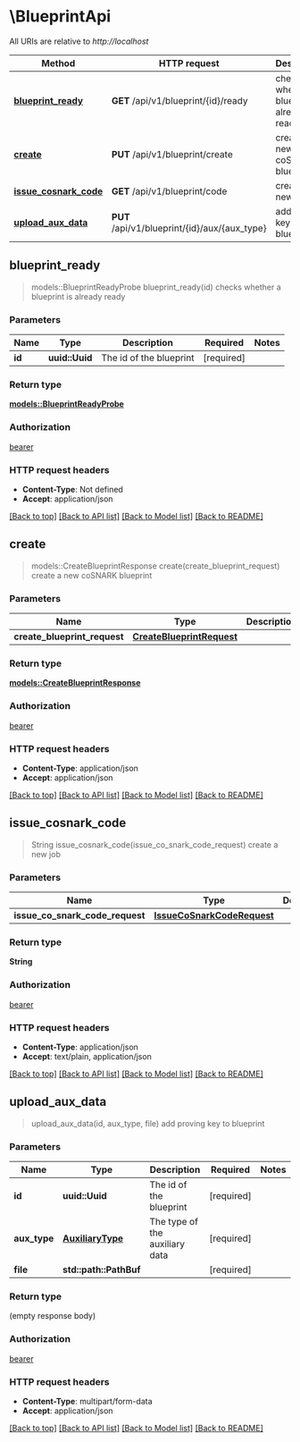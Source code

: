 # \BlueprintApi

All URIs are relative to *http://localhost*

Method | HTTP request | Description
------------- | ------------- | -------------
[**blueprint_ready**](BlueprintApi.md#blueprint_ready) | **GET** /api/v1/blueprint/{id}/ready | checks whether a blueprint is already ready
[**create**](BlueprintApi.md#create) | **PUT** /api/v1/blueprint/create | create a new coSNARK blueprint
[**issue_cosnark_code**](BlueprintApi.md#issue_cosnark_code) | **GET** /api/v1/blueprint/code | create a new job
[**upload_aux_data**](BlueprintApi.md#upload_aux_data) | **PUT** /api/v1/blueprint/{id}/aux/{aux_type} | add proving key to blueprint



## blueprint_ready

> models::BlueprintReadyProbe blueprint_ready(id)
checks whether a blueprint is already ready

### Parameters


Name | Type | Description  | Required | Notes
------------- | ------------- | ------------- | ------------- | -------------
**id** | **uuid::Uuid** | The id of the blueprint | [required] |

### Return type

[**models::BlueprintReadyProbe**](BlueprintReadyProbe.md)

### Authorization

[bearer](../README.md#bearer)

### HTTP request headers

- **Content-Type**: Not defined
- **Accept**: application/json

[[Back to top]](#) [[Back to API list]](../README.md#documentation-for-api-endpoints) [[Back to Model list]](../README.md#documentation-for-models) [[Back to README]](../README.md)


## create

> models::CreateBlueprintResponse create(create_blueprint_request)
create a new coSNARK blueprint

### Parameters


Name | Type | Description  | Required | Notes
------------- | ------------- | ------------- | ------------- | -------------
**create_blueprint_request** | [**CreateBlueprintRequest**](CreateBlueprintRequest.md) |  | [required] |

### Return type

[**models::CreateBlueprintResponse**](CreateBlueprintResponse.md)

### Authorization

[bearer](../README.md#bearer)

### HTTP request headers

- **Content-Type**: application/json
- **Accept**: application/json

[[Back to top]](#) [[Back to API list]](../README.md#documentation-for-api-endpoints) [[Back to Model list]](../README.md#documentation-for-models) [[Back to README]](../README.md)


## issue_cosnark_code

> String issue_cosnark_code(issue_co_snark_code_request)
create a new job

### Parameters


Name | Type | Description  | Required | Notes
------------- | ------------- | ------------- | ------------- | -------------
**issue_co_snark_code_request** | [**IssueCoSnarkCodeRequest**](IssueCoSnarkCodeRequest.md) |  | [required] |

### Return type

**String**

### Authorization

[bearer](../README.md#bearer)

### HTTP request headers

- **Content-Type**: application/json
- **Accept**: text/plain, application/json

[[Back to top]](#) [[Back to API list]](../README.md#documentation-for-api-endpoints) [[Back to Model list]](../README.md#documentation-for-models) [[Back to README]](../README.md)


## upload_aux_data

> upload_aux_data(id, aux_type, file)
add proving key to blueprint

### Parameters


Name | Type | Description  | Required | Notes
------------- | ------------- | ------------- | ------------- | -------------
**id** | **uuid::Uuid** | The id of the blueprint | [required] |
**aux_type** | [**AuxiliaryType**](.md) | The type of the auxiliary data | [required] |
**file** | **std::path::PathBuf** |  | [required] |

### Return type

 (empty response body)

### Authorization

[bearer](../README.md#bearer)

### HTTP request headers

- **Content-Type**: multipart/form-data
- **Accept**: application/json

[[Back to top]](#) [[Back to API list]](../README.md#documentation-for-api-endpoints) [[Back to Model list]](../README.md#documentation-for-models) [[Back to README]](../README.md)

